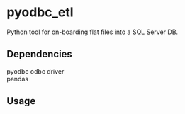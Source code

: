 # pyodbc_etl
Python tool for on-boarding flat files into a SQL Server DB.

## Dependencies 

pyodbc 
odbc driver  
pandas  
   
## Usage

 
